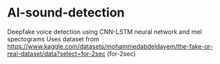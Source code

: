 # AI-sound-detection
Deepfake voice detection using CNN-LSTM neural network and mel spectograms
Uses dataset from https://www.kaggle.com/datasets/mohammedabdeldayem/the-fake-or-real-dataset/data?select=for-2sec (for-2sec)
